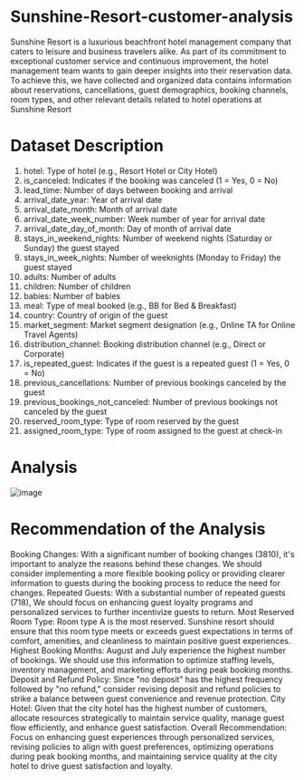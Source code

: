 # Sunshine-Resort-customer-analysis
Sunshine Resort is a luxurious beachfront hotel management company that caters to leisure and business travelers alike. As part of its commitment to exceptional customer service and continuous improvement, the hotel management team wants to gain deeper insights into their reservation data. To achieve this, we have collected and organized data contains information about reservations, cancellations, guest demographics, booking channels, room types, and other relevant details related to hotel operations at Sunshine Resort
# Dataset Description
1.	hotel: Type of hotel (e.g., Resort Hotel or City Hotel)
2.	is_canceled: Indicates if the booking was canceled (1 = Yes, 0 = No)
3.	lead_time: Number of days between booking and arrival
4.	arrival_date_year: Year of arrival date
5.	arrival_date_month: Month of arrival date
6.	arrival_date_week_number: Week number of year for arrival date
7.	arrival_date_day_of_month: Day of month of arrival date
8.	stays_in_weekend_nights: Number of weekend nights (Saturday or Sunday) the guest stayed
9.	stays_in_week_nights: Number of weeknights (Monday to Friday) the guest stayed
10.	adults: Number of adults
11.	children: Number of children
12.	babies: Number of babies
13.	meal: Type of meal booked (e.g., BB for Bed & Breakfast)
14.	country: Country of origin of the guest
15.	market_segment: Market segment designation (e.g., Online TA for Online Travel Agents)
16.	distribution_channel: Booking distribution channel (e.g., Direct or Corporate)
17.	is_repeated_guest: Indicates if the guest is a repeated guest (1 = Yes, 0 = No)
18.	previous_cancellations: Number of previous bookings canceled by the guest
19.	previous_bookings_not_canceled: Number of previous bookings not canceled by the guest
20.	reserved_room_type: Type of room reserved by the guest
21.	assigned_room_type: Type of room assigned to the guest at check-in
# Analysis
![image](https://github.com/Mizlizzy/Sunshine-Resort-customer-analysis/assets/125541494/4ac200ca-d66d-48f9-b1ec-92cf5f85420a)
# Recommendation of the Analysis
Booking Changes: With a significant number of booking changes (3810), it's important to analyze the reasons behind these changes. We should consider implementing a more flexible booking policy or providing clearer information to guests during the booking process to reduce the need for changes.
Repeated Guests: With a substantial number of repeated guests (718), We should focus on enhancing guest loyalty programs and personalized services to further incentivize guests to return.
Most Reserved Room Type: Room type A is the most reserved. Sunshine resort should ensure that this room type meets or exceeds guest expectations in terms of comfort, amenities, and cleanliness to maintain positive guest experiences.
Highest Booking Months: August and July experience the highest number of bookings. We should use this information to optimize staffing levels, inventory management, and marketing efforts during peak booking months.
Deposit and Refund Policy: Since "no deposit" has the highest frequency followed by "no refund," consider revising deposit and refund policies to strike a balance between guest convenience and revenue protection.
City Hotel: Given that the city hotel has the highest number of customers, allocate resources strategically to maintain service quality, manage guest flow efficiently, and enhance guest satisfaction.
Overall Recommendation: Focus on enhancing guest experiences through personalized services, revising policies to align with guest preferences, optimizing operations during peak booking months, and maintaining service quality at the city hotel to drive guest satisfaction and loyalty.






